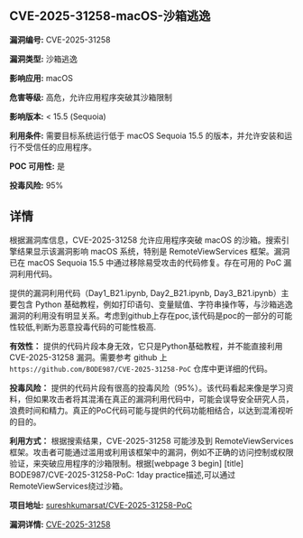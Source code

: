 ## CVE-2025-31258-macOS-沙箱逃逸

**漏洞编号:** CVE-2025-31258

**漏洞类型:** 沙箱逃逸

**影响应用:** macOS

**危害等级:** 高危，允许应用程序突破其沙箱限制

**影响版本:** < 15.5 (Sequoia)

**利用条件:** 需要目标系统运行低于 macOS Sequoia 15.5 的版本，并允许安装和运行不受信任的应用程序。

**POC 可用性:** 是

**投毒风险:** 95%

## 详情

根据漏洞库信息，CVE-2025-31258 允许应用程序突破 macOS 的沙箱。搜索引擎结果显示该漏洞影响 macOS 系统，特别是 RemoteViewServices 框架。漏洞已在 macOS Sequoia 15.5 中通过移除易受攻击的代码修复。存在可用的 PoC 漏洞利用代码。

提供的漏洞利用代码（Day1_B21.ipynb, Day2_B21.ipynb, Day3_B21.ipynb）主要包含 Python 基础教程，例如打印语句、变量赋值、字符串操作等，与沙箱逃逸漏洞的利用没有明显关系。考虑到github上存在poc,该代码是poc的一部分的可能性较低,判断为恶意投毒代码的可能性极高.

**有效性：** 提供的代码片段本身无效，它只是Python基础教程，并不能直接利用 CVE-2025-31258 漏洞。需要参考 github 上 `https://github.com/BODE987/CVE-2025-31258-PoC` 仓库中更详细的代码。

**投毒风险：** 提供的代码片段有很高的投毒风险（95%）。该代码看起来像是学习资料，但如果攻击者将其混淆在真正的漏洞利用代码中，可能会误导安全研究人员，浪费时间和精力。真正的PoC代码可能与提供的代码功能相结合，以达到混淆视听的目的。

**利用方式：**  根据搜索结果，CVE-2025-31258 可能涉及到 RemoteViewServices 框架。攻击者可能通过滥用或利用该框架中的漏洞，例如不正确的访问控制或权限验证，来突破应用程序的沙箱限制。根据[webpage 3 begin] [title] BODE987/CVE-2025-31258-PoC: 1day practice描述,可以通过RemoteViewServices绕过沙箱。


**项目地址:** [sureshkumarsat/CVE-2025-31258-PoC](https://github.com/sureshkumarsat/CVE-2025-31258-PoC)

**漏洞详情:** [CVE-2025-31258](https://nvd.nist.gov/vuln/detail/CVE-2025-31258)